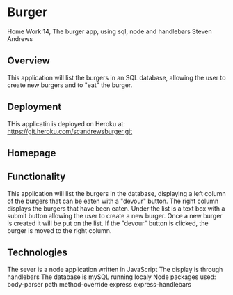# Burger
Home Work 14, The burger app, using sql, node and handlebars
Steven Andrews

## Overview

This application will list the burgers in an SQL database, allowing the user to create new burgers and to "eat" the burger.

## Deployment

THis applicatin is deployed on Heroku at:
https://git.heroku.com/scandrewsburger.git

## Homepage



## Functionality

This application will list the burgers in the database, displaying a left column of the burgers that can be eaten with a "devour" button.  The right column displays the burgers that have been eaten.  Under the list is a text box with a submit button allowing the user to create a new burger.  Once a new burger is created it will be put on the list.  If the "devour" button is clicked, the burger is moved to the right column.

## Technologies

The sever is a node application written in JavaScript
The display is through handlebars
The database is mySQL running localy
Node packages used:
	body-parser
	path
	method-override
	express
	express-handlebars


